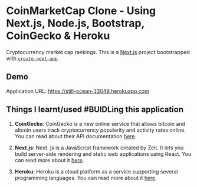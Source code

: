 # CoinMarketCap Clone - Using Next.js, Node.js, Bootstrap, CoinGecko & Heroku

Cryptocurrency market cap rankings. This is a [Next.js](https://nextjs.org/) project bootstrapped with [`create-next-app`](https://github.com/vercel/next.js/tree/canary/packages/create-next-app).

## Demo

Application URL: https://still-ocean-33049.herokuapp.com

## Things I learnt/used #BUIDLing this application

1. **CoinGecko**: CoinGecko is a new online service that allows bitcoin and altcoin users track cryptocurrency popularity and activity rates online. You can read about their API documentation [here](https://www.coingecko.com/api/documentations/v3).

2. **Next.js**: Next. js is a JavaScript framework created by Zeit. It lets you build server-side rendering and static web applications using React. You can read more about it [here](https://nextjs.org/).

3. **Heroku**:  Heroku is a cloud platform as a service supporting several programming languages. You can read more about it [here](https://dashboard.heroku.com/).